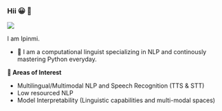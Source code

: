 ### Hii :grinning: 👋
![](https://media.giphy.com/media/LmNwrBhejkK9EFP504/giphy.gif)

I am Ipinmi. 
  - 🔭 I am a computational linguist specializing in NLP and continously mastering Python everyday. 

**👯 Areas of Interest**
  - Multilingual/Multimodal NLP and Speech Recognition (TTS & STT)
  - Low resourced NLP
  - Model Interpretability (Linguistic capabilities and multi-modal spaces)

<!--
**ipinmi/ipinmi** is a ✨ _special_ ✨ repository because its `README.md` (this file) appears on your GitHub profile.

Here are some ideas to get you started:

- 🔭 I’m currently working on ...
- 🌱 I’m currently learning ...
- 👯 I’m looking to collaborate on ...
- 🤔 I’m looking for help with ...
- 💬 Ask me about ...
- 📫 How to reach me: ...
- 😄 Pronouns: ...
- ⚡ Fun fact: ...
-->
